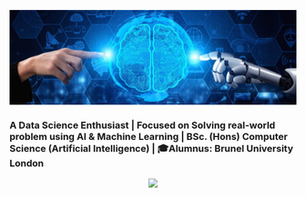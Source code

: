 <p align='center'>
  <a href="#"><img src="https://github.com/TanveerAIML/TanveerAIML/blob/master/Tanveer-Dalal/Header1.jpg"></a>
</p>

<p align='center'>
  <h3>A <b>Data Science</b> Enthusiast | Focused on Solving real-world problem using <b>AI</b> & <b>Machine Learning</b> | <b>BSc. (Hons) Computer Science (Artificial Intelligence)</b> | 🎓Alumnus: Brunel University London</h3>
</p>

<p align='center'>
  <a href="https://www.linkedin.com/in/tanveer-dalal-b10a621b7/">
    <img src="https://img.shields.io/badge/linkedin-%230077B5.svg?&style=for-the-badge&logo=linkedin&logoColor=white" />
  </a>
</p>
    

